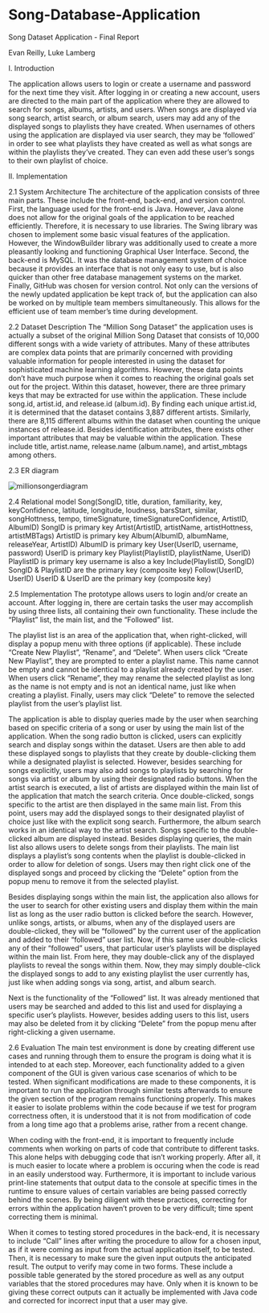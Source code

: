 # Song-Database-Application

Song Dataset Application - Final Report

Evan Reilly, Luke Lamberg


I.	Introduction

The application allows users to login or create a username and password for the next time they visit. After logging in or creating a new account, users are directed to the main part of the application where they are allowed to search for songs, albums, artists, and users.  When songs are displayed via song search, artist search, or album search, users may add any of the displayed songs to playlists they have created.  When usernames of others using the application are displayed via user search, they may be ‘followed’ in order to see what playlists they have created as well as what songs are within the playlists they’ve created.  They can even add these user’s songs to their own playlist of choice.

II.	 Implementation
 
2.1   System Architecture
	The architecture of the application consists of three main parts.  These include the front-end, back-end, and version control.  First, the language used for the front-end is Java.  However, Java alone does not allow for the original goals of the application to be reached efficiently.  Therefore, it is necessary to use libraries.  The Swing library was chosen to implement some basic visual features of the application.  However, the WindowBuilder library was additionally used to create a more pleasantly looking and functioning Graphical User Interface.  Second, the back-end is MySQL.  It was the database management system of choice because it provides an interface that is not only easy to use, but is also quicker than other free database management systems on the market.  Finally, GitHub was chosen for version control.  Not only can the versions of the newly updated application be kept track of, but the application can also be worked on by multiple team members simultaneously.  This allows for the efficient use of team member’s time during development.

2.2   Dataset Description
	The “Million Song Dataset” the application uses is actually a subset of the original Million Song Dataset that consists of 10,000 different songs with a wide variety of attributes.  Many of these attributes are complex data points that are primarily concerned with providing valuable information for people interested in using the dataset for sophisticated machine learning algorithms.  However, these data points don’t have much purpose when it comes to reaching the original goals set out for the project. Within this dataset, however, there are three primary keys that may be extracted for use within the application.  These include song.id, artist.id, and release.id (album.id).  By finding each unique artist.id, it is determined that the dataset contains 3,887 different artists.  Similarly, there are 8,115 different albums within the dataset when counting the unique instances of release.id.  Besides identification attributes, there exists other important attributes that may be valuable within the application.  These include title, artist.name, release.name (album.name), and artist_mbtags among others.  

2.3   ER diagram

![millionsongerdiagram](https://user-images.githubusercontent.com/39227780/63539016-b92c9000-c4de-11e9-9181-b4da76b69fa7.png)

2.4   Relational model 
Song(SongID, title, duration, familiarity, key, keyConfidence, latitude, longitude, loudness, barsStart, similar, songHottness, tempo, timeSignature, timeSignatureConfidence, ArtistID, AlbumID)
	SongID is primary key
Artist(ArtistID, artistName, artistHottness, artistMBTags)
	ArtistID is primary key
Album(AlbumID, albumName, releaseYear, ArtistID)
	AlbumID is primary key
User(UserID, username, password)
	UserID is primary key
Playlist(PlaylistID, playlistName, UserID)
	PlaylistID is primary key
	username is also a key
Include(PlaylistID, SongID)
SongID & PlaylistID are the primary key (composite key)
Follow(UserID, UserID)
UserID & UserID are the primary key (composite key)


2.5   Implementation
	The prototype allows users to login and/or create an account.  After logging in, there are certain tasks the user may accomplish by using three lists, all containing their own functionality.  These include the “Playlist” list, the main list, and the “Followed” list. 

 The playlist list is an area of the application that, when right-clicked, will display a popup menu with three options (if applicable).  These include “Create New Playlist”, “Rename”, and “Delete”.  When users click “Create New Playlist”, they are prompted to enter a playlist name.  This name cannot be empty and cannot be identical to a playlist already created by the user.  When users click “Rename”, they may rename the selected playlist as long as the name is not empty and is not an identical name, just like when creating a playlist.  Finally, users may click “Delete” to remove the selected playlist from the user’s playlist list. 

The application is able to display queries made by the user when searching based on specific criteria of a song or user by using the main list of the application.  When the song radio button is clicked, users can explicitly search and display songs within the dataset.  Users are then able to add these displayed songs to playlists that they create by double-clicking them while a designated playlist is selected.  However, besides searching for songs explicitly, users may also add songs to playlists by searching for songs via artist or album by using their designated radio buttons.  When the artist search is executed, a list of artists are displayed within the main list of the application that match the search criteria.  Once double-clicked, songs specific to the artist are then displayed in the same main list.  From this point, users may add the displayed songs to their designated playlist of choice just like with the explicit song search.  Furthermore, the album search works in an identical way to the artist search.  Songs specific to the double-clicked album are displayed instead.  Besides displaying queries, the main list also allows users to delete songs from their playlists.  The main list displays a playlist’s song contents when the playlist is double-clicked in order to allow for deletion of songs.  Users may then right click one of the displayed songs and proceed by clicking the “Delete” option from the popup menu to remove it from the selected playlist.

Besides displaying songs within the main list, the application also allows for the user to search for other existing users and display them within the main list as long as the user radio button is clicked before the search.  However, unlike songs, artists, or albums, when any of the displayed users are double-clicked, they will be “followed” by the current user of the application and added to their “followed” user list.  Now, if this same user double-clicks any of their “followed” users, that particular user’s playlists will be displayed within the main list.  From here, they may double-click any of the displayed playlists to reveal the songs within them.  Now, they may simply double-click the displayed songs to add to any existing playlist the user currently has, just like when adding songs via song, artist, and album search.

Next is the functionality of the “Followed” list.  It was already mentioned that users may be searched and added to this list and used for displaying a specific user’s playlists.  However, besides adding users to this list, users may also be deleted from it by clicking “Delete” from the popup menu after right-clicking a given username.


2.6   Evaluation
	The main test environment is done by creating different use cases and running through them to ensure the program is doing what it is intended to at each step. Moreover, each functionality added to a given component of the GUI is given various case scenarios of which to be tested.  When significant modifications are made to these components, it is important to run the application through similar tests afterwards to ensure the given section of the program remains functioning properly.  This makes it easier to isolate problems within the code because if we test for program correctness often, it is understood that it is not from modification of code from a long time ago that a problems arise, rather from a recent change.

When coding with the front-end, it is important to frequently include comments when working on parts of code that contribute to different tasks.  This alone helps with debugging code that isn’t working properly.  After all, it is much easier to locate where a problem is occuring when the code is read in an easily understood way.  Furthermore, it is important to include various print-line statements that output data to the console at specific times in the runtime to ensure values of certain variables are being passed correctly behind the scenes.  By being diligent with these practices, correcting for errors within the application haven’t proven to be very difficult; time spent correcting them is minimal.

When it comes to testing stored procedures in the back-end, it is necessary to include “Call” lines after writing the procedure to allow for a chosen input, as if it were coming as input from the actual application itself, to be tested.  Then, it is necessary to make sure the given input outputs the anticipated result.  The output to verify may come in two forms.  These include a possible table generated by the stored procedure as well as any output variables that the stored procedures may have.  Only when it is known to be giving these correct outputs can it actually be implemented with Java code and corrected for incorrect input that a user may give.  
